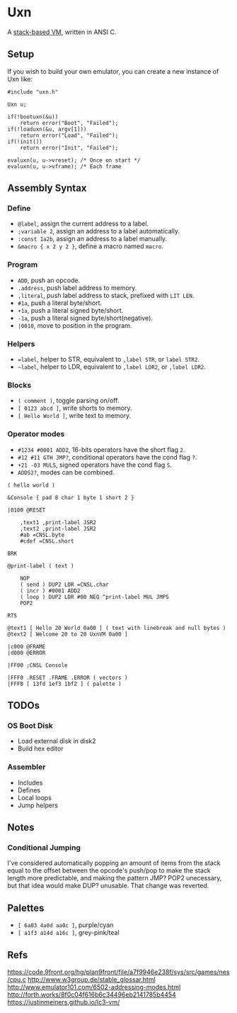 # Uxn

A [stack-based VM](https://wiki.xxiivv.com/site/uxn.html), written in ANSI C.

## Setup

If you wish to build your own emulator, you can create a new instance of Uxn like:

```
#include "uxn.h"

Uxn u;

if(!bootuxn(&u))
	return error("Boot", "Failed");
if(!loaduxn(&u, argv[1]))
	return error("Load", "Failed");
if(!init())
	return error("Init", "Failed");

evaluxn(u, u->vreset); /* Once on start */
evaluxn(u, u->vframe); /* Each frame
```

## Assembly Syntax

### Define

- `@label`, assign the current address to a label.
- `;variable 2`, assign an address to a label automatically.
- `:const 1a2b`, assign an address to a label manually.
- `&macro { x 2 y 2 }`, define a macro named `macro`.

### Program

- `ADD`, push an opcode.
- `.address`, push label address to memory.
- `,literal`, push label address to stack, prefixed with `LIT LEN`.
- `#1a`, push a literal byte/short.
- `+1a`, push a literal signed byte/short.
- `-1a`, push a literal signed byte/short(negative).
- `|0010`, move to position in the program.

### Helpers

- `=label`, helper to STR, equivalent to `,label STR`, or `label STR2`.
- `~label`, helper to LDR, equivalent to `,label LDR2`, or `,label LDR2`.

### Blocks

- `( comment )`, toggle parsing on/off.
- `[ 0123 abcd ]`, write shorts to memory.
- `[ Hello World ]`, write text to memory.

### Operator modes

- `#1234 #0001 ADD2`, 16-bits operators have the short flag `2`.
- `#12 #11 GTH JMP?`, conditional operators have the cond flag `?`.
- `+21 -03 MULS`, signed operators have the cond flag `S`.
- `ADDS2?`, modes can be combined.

```
( hello world )

&Console { pad 8 char 1 byte 1 short 2 }

|0100 @RESET 
	
	,text1 ,print-label JSR2
	,text2 ,print-label JSR2
	#ab =CNSL.byte
	#cdef =CNSL.short

BRK

@print-label ( text )
	
	NOP
	( send ) DUP2 LDR =CNSL.char
	( incr ) #0001 ADD2
	( loop ) DUP2 LDR #00 NEQ ^print-label MUL JMPS 
	POP2

RTS                 

@text1 [ Hello 20 World 0a00 ] ( text with linebreak and null bytes )
@text2 [ Welcome 20 to 20 UxnVM 0a00 ]

|c000 @FRAME
|d000 @ERROR 

|FF00 ;CNSL Console

|FFF0 .RESET .FRAME .ERROR ( vectors )
|FFF8 [ 13fd 1ef3 1bf2 ] ( palette )
```

## TODOs

### OS Boot Disk

- Load external disk in disk2
- Build hex editor

### Assembler

- Includes
- Defines
- Local loops
- Jump helpers

## Notes

### Conditional Jumping

I've considered automatically popping an amount of items from the stack equal to the offset between the opcode's push/pop to make the stack length more predictable, and making the pattern JMP? POP2 unecessary, but that idea would make DUP? unusable. That change was reverted.

## Palettes

- `[ 6a03 4a0d aa0c ]`, purple/cyan
- `[ a1f3 a14d a16c ]`, grey-pink/teal

## Refs

https://code.9front.org/hg/plan9front/file/a7f9946e238f/sys/src/games/nes/cpu.c
http://www.w3group.de/stable_glossar.html
http://www.emulator101.com/6502-addressing-modes.html
http://forth.works/8f0c04f616b6c34496eb2141785b4454
https://justinmeiners.github.io/lc3-vm/
